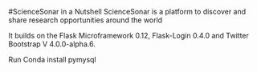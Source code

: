 #ScienceSonar in a Nutshell
ScienceSonar is a platform to discover and share research opportunities around the world

It builds on the Flask Microframework 0.12, Flask-Login 0.4.0 and Twitter Bootstrap V 4.0.0-alpha.6.



Run Conda install pymysql